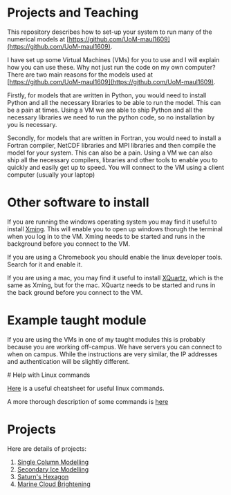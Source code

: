 # Projects and Teaching
This repository describes how to set-up your system to run many of the numerical models at [https://github.com/UoM-maul1609](https://github.com/UoM-maul1609).

I have set up some Virtual Machines (VMs) for you to use and I will explain how you can use these. Why not just run the code on my own computer? There are two main reasons for the models used at [https://github.com/UoM-maul1609](https://github.com/UoM-maul1609). 

Firstly, for models that are written in Python, you would need to install Python and all the necessary libraries to be able to run the model. This can be a pain at times. Using a VM we are able to ship Python and all the necessary libraries we need to run the python code, so no installation by you is necessary.  

Secondly, for models that are written in Fortran, you would need to install a Fortran compiler, NetCDF libraries and MPI libraries and then compile the model for your system. This can also be a pain. Using a VM we can also ship all the necessary compilers, libraries and other tools to enable you to quickly and easily get up to speed. You will connect to the VM using a client computer (usually your laptop)

# Other software to install

If you are running the windows operating system you may find it useful to install [Xming](https://sourceforge.net/projects/xming/). This will enable you to open up windows thorugh the terminal when you log in to the VM. Xming needs to be started and runs in the background before you connect to the VM.

If you are using a Chromebook you should enable the linux developer tools. Search for it and enable it.

If you are using a mac, you may find it useful to install [XQuartz](https://www.xquartz.org), which is the same as Xming, but for the mac. XQuartz needs to be started and runs in the back ground before you connect to the VM.


# Example taught module
If you are using the VMs in one of my taught modules this is probably because you are working off-campus. We have servers you can connect to when on campus. While the instructions are very similar, the IP addresses and authentication will be slightly different. 

# Help with Linux commands

[Here](https://cheatography.com/davechild/cheat-sheets/linux-command-line/) is a useful cheatsheet for useful linux commands.

A more thorough description of some commands is [here](https://www.digitalocean.com/community/tutorials/linux-commands)

# Projects
Here are details of projects:
 
1. [Single Column Modelling](scm-precipitation-modelling/README.md)
2. [Secondary Ice Modelling](parcel-modelling/README.md)
3. [Saturn's Hexagon](saturn-hexagon-modelling/README.md)
4. [Marine Cloud Brightening](mcb-modelling/README.md)

